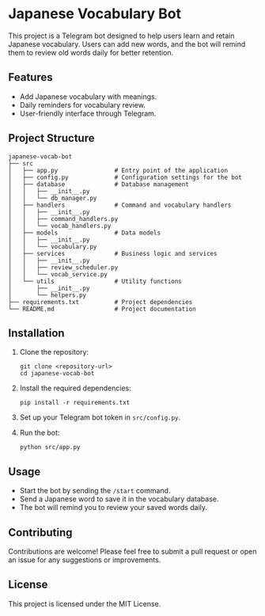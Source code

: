 # Japanese Vocabulary Bot

This project is a Telegram bot designed to help users learn and retain Japanese vocabulary. Users can add new words, and the bot will remind them to review old words daily for better retention.

## Features

- Add Japanese vocabulary with meanings.
- Daily reminders for vocabulary review.
- User-friendly interface through Telegram.

## Project Structure

```
japanese-vocab-bot
├── src
│   ├── app.py                # Entry point of the application
│   ├── config.py             # Configuration settings for the bot
│   ├── database              # Database management
│   │   ├── __init__.py
│   │   └── db_manager.py
│   ├── handlers              # Command and vocabulary handlers
│   │   ├── __init__.py
│   │   ├── command_handlers.py
│   │   └── vocab_handlers.py
│   ├── models                # Data models
│   │   ├── __init__.py
│   │   └── vocabulary.py
│   ├── services              # Business logic and services
│   │   ├── __init__.py
│   │   ├── review_scheduler.py
│   │   └── vocab_service.py
│   └── utils                 # Utility functions
│       ├── __init__.py
│       └── helpers.py
├── requirements.txt          # Project dependencies
└── README.md                 # Project documentation
```

## Installation

1. Clone the repository:
   ```
   git clone <repository-url>
   cd japanese-vocab-bot
   ```

2. Install the required dependencies:
   ```
   pip install -r requirements.txt
   ```

3. Set up your Telegram bot token in `src/config.py`.

4. Run the bot:
   ```
   python src/app.py
   ```

## Usage

- Start the bot by sending the `/start` command.
- Send a Japanese word to save it in the vocabulary database.
- The bot will remind you to review your saved words daily.

## Contributing

Contributions are welcome! Please feel free to submit a pull request or open an issue for any suggestions or improvements.

## License

This project is licensed under the MIT License.
